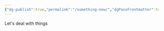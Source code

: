 ```yaml
---
{"dg-publish":true,"permalink":"/something-new/","dgPassFrontmatter":true}
---
```


Let's deal with things
